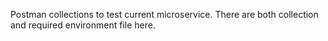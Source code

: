 Postman collections to test current microservice.
There are both collection and required environment file here.

